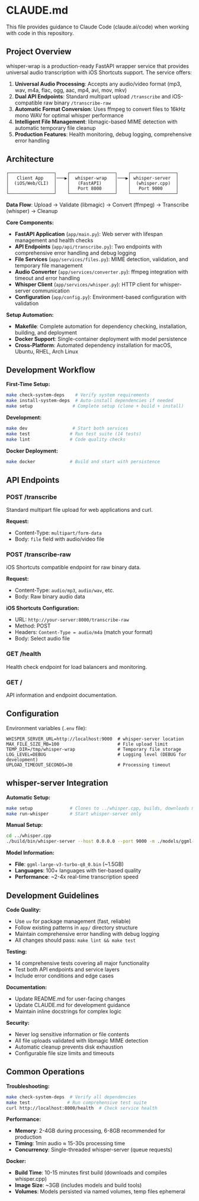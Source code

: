 # CLAUDE.md

This file provides guidance to Claude Code (claude.ai/code) when working with code in this repository.

## Project Overview

whisper-wrap is a production-ready FastAPI wrapper service that provides universal audio transcription with iOS Shortcuts support. The service offers:

1. **Universal Audio Processing**: Accepts any audio/video format (mp3, wav, m4a, flac, ogg, aac, mp4, avi, mov, mkv)
2. **Dual API Endpoints**: Standard multipart upload `/transcribe` and iOS-compatible raw binary `/transcribe-raw`
3. **Automatic Format Conversion**: Uses ffmpeg to convert files to 16kHz mono WAV for optimal whisper performance
4. **Intelligent File Management**: libmagic-based MIME detection with automatic temporary file cleanup
5. **Production Features**: Health monitoring, debug logging, comprehensive error handling

## Architecture

```
┌─────────────────┐    ┌─────────────────┐    ┌─────────────────┐
│   Client App    │───▶│  whisper-wrap   │───▶│ whisper-server  │
│  (iOS/Web/CLI)  │    │   (FastAPI)     │    │  (whisper.cpp)  │
│                 │    │   Port 8000     │    │   Port 9000     │
└─────────────────┘    └─────────────────┘    └─────────────────┘
```

**Data Flow**: Upload → Validate (libmagic) → Convert (ffmpeg) → Transcribe (whisper) → Cleanup

**Core Components:**
- **FastAPI Application** (`app/main.py`): Web server with lifespan management and health checks
- **API Endpoints** (`app/api/transcribe.py`): Two endpoints with comprehensive error handling and debug logging
- **File Services** (`app/services/files.py`): MIME detection, validation, and temporary file management
- **Audio Converter** (`app/services/converter.py`): ffmpeg integration with timeout and error handling
- **Whisper Client** (`app/services/whisper.py`): HTTP client for whisper-server communication
- **Configuration** (`app/config.py`): Environment-based configuration with validation

**Setup Automation:**
- **Makefile**: Complete automation for dependency checking, installation, building, and deployment
- **Docker Support**: Single-container deployment with model persistence
- **Cross-Platform**: Automated dependency installation for macOS, Ubuntu, RHEL, Arch Linux

## Development Workflow

**First-Time Setup:**
```bash
make check-system-deps    # Verify system requirements
make install-system-deps  # Auto-install dependencies if needed
make setup               # Complete setup (clone + build + install)
```

**Development:**
```bash
make dev                 # Start both services
make test               # Run test suite (14 tests)
make lint               # Code quality checks
```

**Docker Deployment:**
```bash
make docker             # Build and start with persistence
```

## API Endpoints

### POST /transcribe
Standard multipart file upload for web applications and curl.

**Request:**
- Content-Type: `multipart/form-data`
- Body: `file` field with audio/video file

### POST /transcribe-raw  
iOS Shortcuts compatible endpoint for raw binary data.

**Request:**
- Content-Type: `audio/mp3`, `audio/wav`, etc.
- Body: Raw binary audio data

**iOS Shortcuts Configuration:**
- URL: `http://your-server:8000/transcribe-raw`
- Method: POST
- Headers: `Content-Type = audio/m4a` (match your format)
- Body: Select audio file

### GET /health
Health check endpoint for load balancers and monitoring.

### GET /
API information and endpoint documentation.

## Configuration

Environment variables (`.env` file):
```env
WHISPER_SERVER_URL=http://localhost:9000  # whisper-server location
MAX_FILE_SIZE_MB=100                      # File upload limit
TEMP_DIR=/tmp/whisper-wrap                # Temporary file storage
LOG_LEVEL=DEBUG                           # Logging level (DEBUG for development)
UPLOAD_TIMEOUT_SECONDS=30                 # Processing timeout
```

## whisper-server Integration

**Automatic Setup:**
```bash
make setup              # Clones to ../whisper.cpp, builds, downloads model
make run-whisper        # Start whisper-server only
```

**Manual Setup:**
```bash
cd ../whisper.cpp
./build/bin/whisper-server --host 0.0.0.0 --port 9000 -m ./models/ggml-large-v3-turbo-q8_0.bin -l 'auto' -tdrz
```

**Model Information:**
- **File**: `ggml-large-v3-turbo-q8_0.bin` (~1.5GB)
- **Languages**: 100+ languages with tier-based quality
- **Performance**: ~2-4x real-time transcription speed

## Development Guidelines

**Code Quality:**
- Use `uv` for package management (fast, reliable)
- Follow existing patterns in `app/` directory structure
- Maintain comprehensive error handling with debug logging
- All changes should pass: `make lint && make test`

**Testing:**
- 14 comprehensive tests covering all major functionality
- Test both API endpoints and service layers
- Include error conditions and edge cases

**Documentation:**
- Update README.md for user-facing changes
- Update CLAUDE.md for development guidance
- Maintain inline docstrings for complex logic

**Security:**
- Never log sensitive information or file contents
- All file uploads validated with libmagic MIME detection
- Automatic cleanup prevents disk exhaustion
- Configurable file size limits and timeouts

## Common Operations

**Troubleshooting:**
```bash
make check-system-deps  # Verify all dependencies
make test              # Run comprehensive test suite
curl http://localhost:8000/health  # Check service health
```

**Performance:**
- **Memory**: 2-4GB during processing, 6-8GB recommended for production
- **Timing**: 1min audio ≈ 15-30s processing time
- **Concurrency**: Single-threaded whisper-server (queue requests)

**Docker:**
- **Build Time**: 10-15 minutes first build (downloads and compiles whisper.cpp)
- **Image Size**: ~3GB (includes models and build tools)
- **Volumes**: Models persisted via named volumes, temp files ephemeral